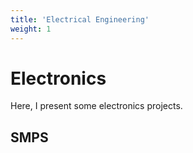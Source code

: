 ```yaml
---
title: 'Electrical Engineering'
weight: 1
---
```


# Electronics

Here, I present some electronics projects.

## SMPS
